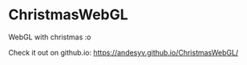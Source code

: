# ChristmasWebGL
WebGL with christmas :o

Check it out on github.io: https://andesyv.github.io/ChristmasWebGL/
